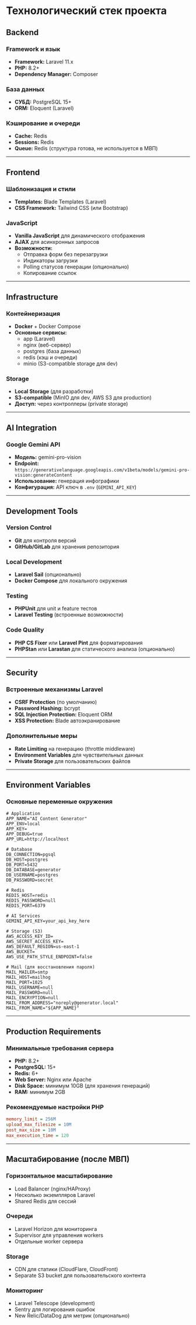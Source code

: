 # Технологический стек проекта

## Backend

### Framework и язык
- **Framework:** Laravel 11.x
- **PHP:** 8.2+
- **Dependency Manager:** Composer

### База данных
- **СУБД:** PostgreSQL 15+
- **ORM:** Eloquent (Laravel)

### Кэширование и очереди
- **Cache:** Redis
- **Sessions:** Redis
- **Queue:** Redis (структура готова, не используется в МВП)

---

## Frontend

### Шаблонизация и стили
- **Templates:** Blade Templates (Laravel)
- **CSS Framework:** Tailwind CSS (или Bootstrap)

### JavaScript
- **Vanilla JavaScript** для динамического отображения
- **AJAX** для асинхронных запросов
- **Возможности:**
  - Отправка форм без перезагрузки
  - Индикаторы загрузки
  - Polling статусов генерации (опционально)
  - Копирование ссылок

---

## Infrastructure

### Контейнеризация
- **Docker** + Docker Compose
- **Основные сервисы:**
  - app (Laravel)
  - nginx (веб-сервер)
  - postgres (база данных)
  - redis (кэш и очереди)
  - minio (S3-compatible storage для dev)

### Storage
- **Local Storage** (для разработки)
- **S3-compatible** (MinIO для dev, AWS S3 для production)
- **Доступ:** через контроллеры (private storage)

---

## AI Integration

### Google Gemini API
- **Модель:** gemini-pro-vision
- **Endpoint:** `https://generativelanguage.googleapis.com/v1beta/models/gemini-pro-vision:generateContent`
- **Использование:** генерация инфографики
- **Конфигурация:** API ключ в `.env` (`GEMINI_API_KEY`)

---

## Development Tools

### Version Control
- **Git** для контроля версий
- **GitHub/GitLab** для хранения репозитория

### Local Development
- **Laravel Sail** (опционально)
- **Docker Compose** для локального окружения

### Testing
- **PHPUnit** для unit и feature тестов
- **Laravel Testing** (встроенные возможности)

### Code Quality
- **PHP CS Fixer** или **Laravel Pint** для форматирования
- **PHPStan** или **Larastan** для статического анализа (опционально)

---

## Security

### Встроенные механизмы Laravel
- **CSRF Protection** (по умолчанию)
- **Password Hashing:** bcrypt
- **SQL Injection Protection:** Eloquent ORM
- **XSS Protection:** Blade автоэкранирование

### Дополнительные меры
- **Rate Limiting** на генерацию (throttle middleware)
- **Environment Variables** для чувствительных данных
- **Private Storage** для пользовательских файлов

---

## Environment Variables

### Основные переменные окружения
```env
# Application
APP_NAME="AI Content Generator"
APP_ENV=local
APP_KEY=
APP_DEBUG=true
APP_URL=http://localhost

# Database
DB_CONNECTION=pgsql
DB_HOST=postgres
DB_PORT=5432
DB_DATABASE=generator
DB_USERNAME=postgres
DB_PASSWORD=secret

# Redis
REDIS_HOST=redis
REDIS_PASSWORD=null
REDIS_PORT=6379

# AI Services
GEMINI_API_KEY=your_api_key_here

# Storage (S3)
AWS_ACCESS_KEY_ID=
AWS_SECRET_ACCESS_KEY=
AWS_DEFAULT_REGION=us-east-1
AWS_BUCKET=
AWS_USE_PATH_STYLE_ENDPOINT=false

# Mail (для восстановления пароля)
MAIL_MAILER=smtp
MAIL_HOST=mailhog
MAIL_PORT=1025
MAIL_USERNAME=null
MAIL_PASSWORD=null
MAIL_ENCRYPTION=null
MAIL_FROM_ADDRESS="noreply@generator.local"
MAIL_FROM_NAME="${APP_NAME}"
```

---

## Production Requirements

### Минимальные требования сервера
- **PHP:** 8.2+
- **PostgreSQL:** 15+
- **Redis:** 6+
- **Web Server:** Nginx или Apache
- **Disk Space:** минимум 10GB (для хранения генераций)
- **RAM:** минимум 2GB

### Рекомендуемые настройки PHP
```ini
memory_limit = 256M
upload_max_filesize = 10M
post_max_size = 10M
max_execution_time = 120
```

---

## Масштабирование (после МВП)

### Горизонтальное масштабирование
- Load Balancer (nginx/HAProxy)
- Несколько экземпляров Laravel
- Shared Redis для сессий

### Очереди
- Laravel Horizon для мониторинга
- Supervisor для управления workers
- Отдельные worker сервера

### Storage
- CDN для статики (CloudFlare, CloudFront)
- Separate S3 bucket для пользовательского контента

### Мониторинг
- Laravel Telescope (development)
- Sentry для логирования ошибок
- New Relic/DataDog для метрик (опционально)
